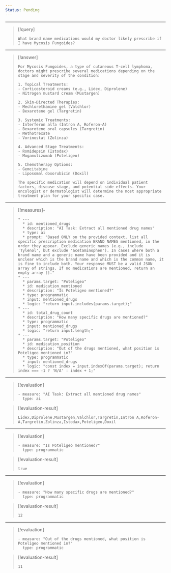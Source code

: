 ```yaml
---
Status: Pending
---
```


***

> [!query]
> ```query-text
> What brand name medications would my doctor likely prescribe if I have Mycosis Fungoides?
> ```

***

> [!answer]
> ```answer-text
> For Mycosis Fungoides, a type of cutaneous T-cell lymphoma, doctors might prescribe several medications depending on the stage and severity of the condition:
> 
> 1. Topical Treatments:
> - Corticosteroid creams (e.g., Lidex, Diprolene)
> - Nitrogen mustard cream (Mustargen)
> 
> 2. Skin-Directed Therapies:
> - Mechlorethamine gel (Valchlor)
> - Bexarotene gel (Targretin)
> 
> 3. Systemic Treatments:
> - Interferon alfa (Intron A, Roferon-A)
> - Bexarotene oral capsules (Targretin)
> - Methotrexate
> - Vorinostat (Zolinza)
> 
> 4. Advanced Stage Treatments:
> - Romidepsin (Istodax)
> - Mogamulizumab (Poteligeo)
> 
> 5. Chemotherapy Options:
> - Gemcitabine
> - Liposomal doxorubicin (Doxil)
> 
> The specific medication will depend on individual patient factors, disease stage, and potential side effects. Your oncologist or dermatologist will determine the most appropriate treatment plan for your specific case.
> ```

***

> [!measures]-
> ```measures-md
> * ---
>   * id: mentioned_drugs
>   * description: "AI Task: Extract all mentioned drug names"
>   * type: ai
>   * prompt: "Based ONLY on the provided context, list all specific prescription medication BRAND NAMES mentioned, in the order they appear. Exclude generic names (e.g., include 'Tylenol', but exclude 'acetaminophen'). In cases where both a brand name and a generic name have been provided and it is unclear which is the brand name and which is the common name, it is fine to include both. Your response MUST be a valid JSON array of strings. If no medications are mentioned, return an empty array []."
> * ---
>   * params.target: "Poteligeo"
>   * id: medication_mentioned
>   * description: "Is Poteligeo mentioned?"
>   * type: programmatic
>   * input: mentioned_drugs
>   * logic: "return input.includes(params.target);"
> * ---
>   * id: total_drug_count
>   * description: "How many specific drugs are mentioned?"
>   * type: programmatic
>   * input: mentioned_drugs
>   * logic: "return input.length;"
> * ---
>   * params.target: "Poteligeo"
>   * id: medication_position
>   * description: "Out of the drugs mentioned, what position is Poteligeo mentioned in?"
>   * type: programmatic
>   * input: mentioned_drugs
>   * logic: "const index = input.indexOf(params.target); return index === -1 ? 'N/A' : index + 1;"
> ```

***

> [!evaluation]
> ```evaluation-yaml
> - measure: "AI Task: Extract all mentioned drug names"
>   type: ai
> ```

> [!evaluation-result]
> ```evaluation-result-text
> Lidex,Diprolene,Mustargen,Valchlor,Targretin,Intron A,Roferon-A,Targretin,Zolinza,Istodax,Poteligeo,Doxil
> ```

***

> [!evaluation]
> ```evaluation-yaml
> - measure: "Is Poteligeo mentioned?"
>   type: programmatic
> ```

> [!evaluation-result]
> ```evaluation-result-text
> true
> ```

***

> [!evaluation]
> ```evaluation-yaml
> - measure: "How many specific drugs are mentioned?"
>   type: programmatic
> ```

> [!evaluation-result]
> ```evaluation-result-text
> 12
> ```

***

> [!evaluation]
> ```evaluation-yaml
> - measure: "Out of the drugs mentioned, what position is Poteligeo mentioned in?"
>   type: programmatic
> ```

> [!evaluation-result]
> ```evaluation-result-text
> 11
> ```